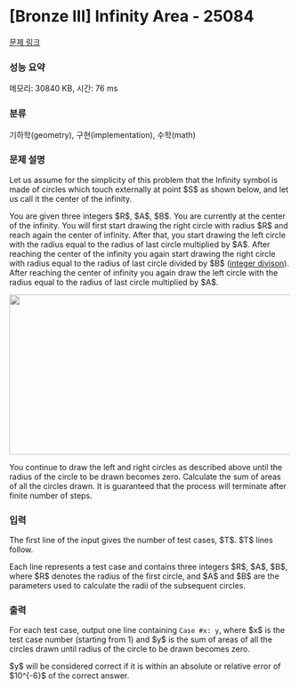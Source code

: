 # [Bronze III] Infinity Area - 25084 

[문제 링크](https://www.acmicpc.net/problem/25084) 

### 성능 요약

메모리: 30840 KB, 시간: 76 ms

### 분류

기하학(geometry), 구현(implementation), 수학(math)

### 문제 설명

<p>Let us assume for the simplicity of this problem that the Infinity symbol is made of circles which touch externally at point $S$ as shown below, and let us call it the center of the infinity.</p>

<p>You are given three integers $R$, $A$, $B$. You are currently at the center of the infinity. You will first start drawing the right circle with radius $R$ and reach again the center of infinity. After that, you start drawing the left circle with the radius equal to the radius of last circle multiplied by $A$. After reaching the center of the infinity you again start drawing the right circle with radius equal to the radius of last circle divided by $B$ (<a href="https://mathworld.wolfram.com/IntegerDivision.html" target="_blank">integer divison</a>). After reaching the center of infinity you again draw the left circle with the radius equal to the radius of last circle multiplied by $A$.</p>

<p style="text-align: center;"><img alt="" src="" style="width: 512px; height: 288px;"></p>

<p>You continue to draw the left and right circles as described above until the radius of the circle to be drawn becomes zero. Calculate the sum of areas of all the circles drawn. It is guaranteed that the process will terminate after finite number of steps.</p>

### 입력 

 <p>The first line of the input gives the number of test cases, $T$. $T$ lines follow.</p>

<p>Each line represents a test case and contains three integers $R$, $A$, $B$, where $R$ denotes the radius of the first circle, and $A$ and $B$ are the parameters used to calculate the radii of the subsequent circles.</p>

### 출력 

 <p>For each test case, output one line containing <code>Case #x: y</code>, where $x$ is the test case number (starting from 1) and $y$ is the sum of areas of all the circles drawn until radius of the circle to be drawn becomes zero.</p>

<p>$y$ will be considered correct if it is within an absolute or relative error of $10^{-6}$ of the correct answer.</p>

